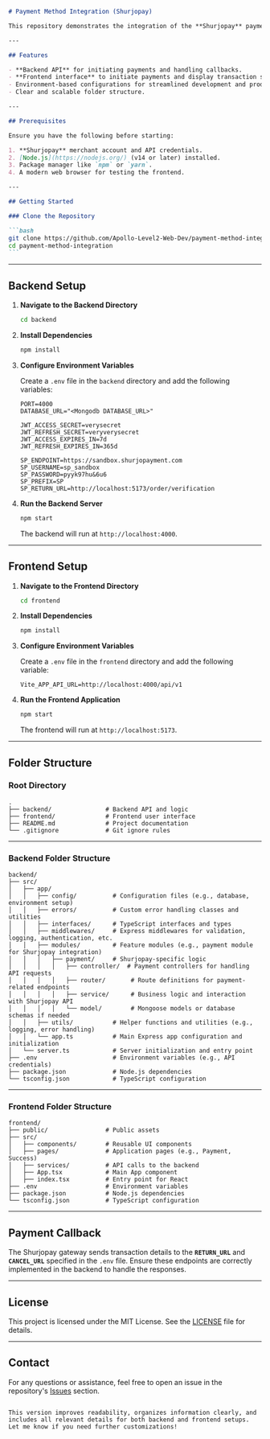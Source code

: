 ````markdown
# Payment Method Integration (Shurjopay)

This repository demonstrates the integration of the **Shurjopay** payment gateway with separate **backend** and **frontend** implementations. It provides a comprehensive guide to integrating Shurjopay into your applications seamlessly.

---

## Features

- **Backend API** for initiating payments and handling callbacks.
- **Frontend interface** to initiate payments and display transaction statuses.
- Environment-based configurations for streamlined development and production.
- Clear and scalable folder structure.

---

## Prerequisites

Ensure you have the following before starting:

1. **Shurjopay** merchant account and API credentials.
2. [Node.js](https://nodejs.org/) (v14 or later) installed.
3. Package manager like `npm` or `yarn`.
4. A modern web browser for testing the frontend.

---

## Getting Started

### Clone the Repository

```bash
git clone https://github.com/Apollo-Level2-Web-Dev/payment-method-integration.git
cd payment-method-integration
```
````

---

## Backend Setup

1. **Navigate to the Backend Directory**

   ```bash
   cd backend
   ```

2. **Install Dependencies**

   ```bash
   npm install
   ```

3. **Configure Environment Variables**

   Create a `.env` file in the `backend` directory and add the following variables:

   ```
   PORT=4000
   DATABASE_URL="<Mongodb DATABASE_URL>"

   JWT_ACCESS_SECRET=verysecret
   JWT_REFRESH_SECRET=veryverysecret
   JWT_ACCESS_EXPIRES_IN=7d
   JWT_REFRESH_EXPIRES_IN=365d

   SP_ENDPOINT=https://sandbox.shurjopayment.com
   SP_USERNAME=sp_sandbox
   SP_PASSWORD=pyyk97hu&6u6
   SP_PREFIX=SP
   SP_RETURN_URL=http://localhost:5173/order/verification
   ```

4. **Run the Backend Server**

   ```bash
   npm start
   ```

   The backend will run at `http://localhost:4000`.

---

## Frontend Setup

1. **Navigate to the Frontend Directory**

   ```bash
   cd frontend
   ```

2. **Install Dependencies**

   ```bash
   npm install
   ```

3. **Configure Environment Variables**

   Create a `.env` file in the `frontend` directory and add the following variable:

   ```
   Vite_APP_API_URL=http://localhost:4000/api/v1
   ```

4. **Run the Frontend Application**

   ```bash
   npm start
   ```

   The frontend will run at `http://localhost:5173`.

---

## Folder Structure

### Root Directory

```
.
├── backend/               # Backend API and logic
├── frontend/              # Frontend user interface
├── README.md              # Project documentation
└── .gitignore             # Git ignore rules

```

---

### Backend Folder Structure

```
backend/
├── src/
│   ├── app/
│   │   ├── config/          # Configuration files (e.g., database, environment setup)
│   │   ├── errors/          # Custom error handling classes and utilities
│   │   ├── interfaces/      # TypeScript interfaces and types
│   │   ├── middlewares/     # Express middlewares for validation, logging, authentication, etc.
│   │   ├── modules/         # Feature modules (e.g., payment module for Shurjopay integration)
│   │   │   ├── payment/     # Shurjopay-specific logic
│   │   │   │   ├── controller/  # Payment controllers for handling API requests
│   │   │   │   ├── router/       # Route definitions for payment-related endpoints
│   │   │   │   ├── service/      # Business logic and interaction with Shurjopay API
│   │   │   │   └── model/        # Mongoose models or database schemas if needed
│   │   ├── utils/           # Helper functions and utilities (e.g., logging, error handling)
│   │   └── app.ts           # Main Express app configuration and initialization
│   └── server.ts            # Server initialization and entry point
├── .env                     # Environment variables (e.g., API credentials)
├── package.json             # Node.js dependencies
└── tsconfig.json            # TypeScript configuration

```

---

### Frontend Folder Structure

```
frontend/
├── public/                # Public assets
├── src/
│   ├── components/        # Reusable UI components
│   ├── pages/             # Application pages (e.g., Payment, Success)
│   ├── services/          # API calls to the backend
│   ├── App.tsx            # Main App component
│   ├── index.tsx          # Entry point for React
├── .env                   # Environment variables
├── package.json           # Node.js dependencies
└── tsconfig.json          # TypeScript configuration

```

---

## Payment Callback

The Shurjopay gateway sends transaction details to the **`RETURN_URL`** and **`CANCEL_URL`** specified in the `.env` file. Ensure these endpoints are correctly implemented in the backend to handle the responses.

---

## License

This project is licensed under the MIT License. See the [LICENSE](https://chatgpt.com/c/LICENSE) file for details.

---

## Contact

For any questions or assistance, feel free to open an issue in the repository's [Issues](https://github.com/Apollo-Level2-Web-Dev/payment-method-integration/issues) section.

```

This version improves readability, organizes information clearly, and includes all relevant details for both backend and frontend setups. Let me know if you need further customizations!

```
